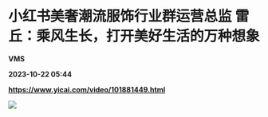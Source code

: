 # 小红书美奢潮流服饰行业群运营总监 雷丘：乘风生长，打开美好生活的万种想象
**VMS**

**2023-10-22 05:44**

**https://www.yicai.com/video/101881449.html**

![](http://imgcdn.yicai.com/vms-new/2023/10/55c98f55881d83d6b7a8d602f3ddb903_dxuz.jpg)